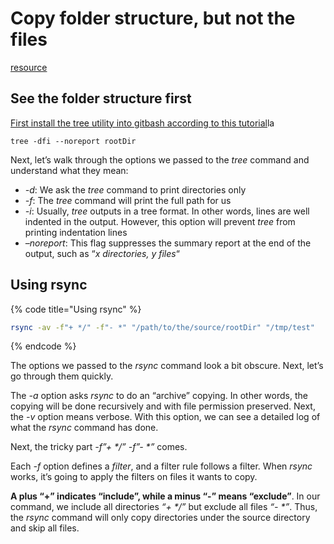 # Copy folder structure, but not the files

[resource](https://www.baeldung.com/linux/copy-directory-structure)

## See the folder structure first

[First install the tree utility into gitbash according to this tutorial](https://dev.to/flyingduck92/add-tree-to-git-bash-on-windows-10-1eb1)la

```
tree -dfi --noreport rootDir
```

Next, let’s walk through the options we passed to the _tree_ command and understand what they mean:

* _-d_: We ask the _tree_ command to print directories only
* _-f_: The _tree_ command will print the full path for us
* _-i_: Usually, _tree_ outputs in a tree format. In other words, lines are well indented in the output. However, this option will prevent _tree_ from printing indentation lines
* _–noreport_: This flag suppresses the summary report at the end of the output, such as “_x directories, y files_“

## Using rsync

{% code title="Using rsync" %}
```bash
rsync -av -f"+ */" -f"- *" "/path/to/the/source/rootDir" "/tmp/test"
```
{% endcode %}

The options we passed to the _rsync_ command look a bit obscure. Next, let’s go through them quickly.

The _-a_ option asks _rsync_ to do an “archive” copying. In other words, the copying will be done recursively and with file permission preserved. Next, the _-v_ option means verbose. With this option, we can see a detailed log of what the _rsync_ command has done.

Next, the tricky part _-f”+ \*/” -f”- \*”_ comes.

Each _-f_ option defines a _filter_, and a filter rule follows a filter. When _rsync_ works, it’s going to apply the filters on files it wants to copy.

**A plus “+” indicates “include”, while a minus “-” means “exclude”**. In our command, we include all directories _“+ \*/”_ but exclude all files _“- \*”_. Thus, the _rsync_ command will only copy directories under the source directory and skip all files.
